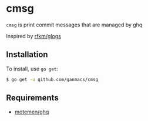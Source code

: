 # cmsg

`cmsg` is print commit messages that are managed by ghq


Inspired by [rfkm/glogs](https://github.com/rfkm/glogs)

## Installation

To install, use `go get`:

```bash
$ go get -u github.com/ganmacs/cmsg
```

## Requirements

* [motemen/ghq](https://github.com/motemen/ghq)
